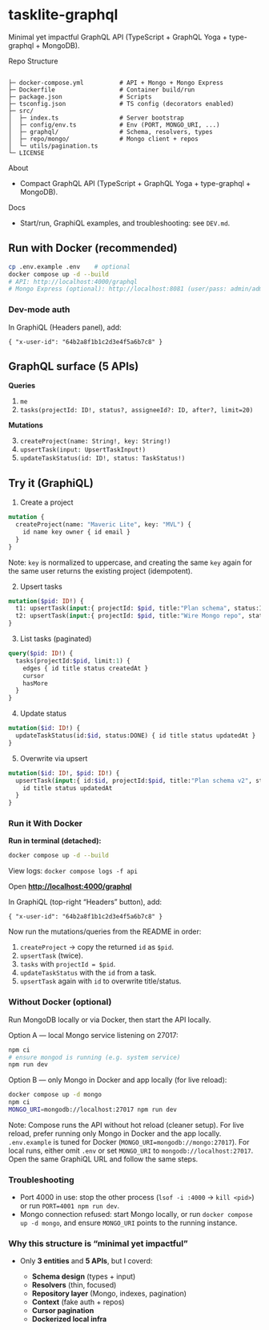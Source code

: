 # tasklite-graphql
Minimal yet impactful GraphQL API (TypeScript + GraphQL Yoga + type-graphql + MongoDB).

Repo Structure
```

├─ docker-compose.yml          # API + Mongo + Mongo Express
├─ Dockerfile                  # Container build/run
├─ package.json                # Scripts
├─ tsconfig.json               # TS config (decorators enabled)
├─ src/
│  ├─ index.ts                 # Server bootstrap
│  ├─ config/env.ts            # Env (PORT, MONGO_URI, ...)
│  ├─ graphql/                 # Schema, resolvers, types
│  ├─ repo/mongo/              # Mongo client + repos
│  └─ utils/pagination.ts
└─ LICENSE
```

About
- Compact GraphQL API (TypeScript + GraphQL Yoga + type-graphql + MongoDB).

Docs
- Start/run, GraphiQL examples, and troubleshooting: see `DEV.md`.


## Run with Docker (recommended)
```bash
cp .env.example .env    # optional
docker compose up -d --build
# API: http://localhost:4000/graphql
# Mongo Express (optional): http://localhost:8081 (user/pass: admin/admin)
```

### Dev-mode auth

In GraphiQL (Headers panel), add:

```
{ "x-user-id": "64b2a8f1b1c2d3e4f5a6b7c8" }
```


## GraphQL surface (5 APIs)

**Queries**

1. `me`
2. `tasks(projectId: ID!, status?, assigneeId?: ID, after?, limit=20)`

**Mutations**

3. `createProject(name: String!, key: String!)`
4. `upsertTask(input: UpsertTaskInput!)`
5. `updateTaskStatus(id: ID!, status: TaskStatus!)`

## Try it (GraphiQL)

1. Create a project

```graphql
mutation {
  createProject(name: "Maveric Lite", key: "MVL") {
    id name key owner { id email }
  }
}
```
Note: `key` is normalized to uppercase, and creating the same `key` again for the same user returns the existing project (idempotent).

2. Upsert tasks

```graphql
mutation($pid: ID!) {
  t1: upsertTask(input:{ projectId: $pid, title:"Plan schema", status:IN_PROGRESS }) { id title status }
  t2: upsertTask(input:{ projectId: $pid, title:"Wire Mongo repo", status:TODO }) { id title status }
}
```

3. List tasks (paginated)

```graphql
query($pid: ID!) {
  tasks(projectId:$pid, limit:1) {
    edges { id title status createdAt }
    cursor
    hasMore
  }
}
```

4. Update status

```graphql
mutation($id: ID!) {
  updateTaskStatus(id:$id, status:DONE) { id title status updatedAt }
}
```

5. Overwrite via upsert

```graphql
mutation($id: ID!, $pid: ID!) {
  upsertTask(input:{ id:$id, projectId:$pid, title:"Plan schema v2", status:DONE }) {
    id title status updatedAt
  }
}
```




### Run it With Docker

**Run in terminal (detached):**

```bash
docker compose up -d --build
```

View logs: `docker compose logs -f api`

Open **[http://localhost:4000/graphql](http://localhost:4000/graphql)** 

In GraphiQL (top-right “Headers” button), add:

```
{ "x-user-id": "64b2a8f1b1c2d3e4f5a6b7c8" }
```

Now run the mutations/queries from the README in order:

1. `createProject` → copy the returned `id` as `$pid`.
2. `upsertTask` (twice).
3. `tasks` with `projectId = $pid`.
4. `updateTaskStatus` with the `id` from a task.
5. `upsertTask` again with `id` to overwrite title/status.

### Without Docker (optional)

Run MongoDB locally or via Docker, then start the API locally.

Option A — local Mongo service listening on 27017:

```bash
npm ci
# ensure mongod is running (e.g. system service)
npm run dev
```

Option B — only Mongo in Docker and app locally (for live reload):

```bash
docker compose up -d mongo
npm ci
MONGO_URI=mongodb://localhost:27017 npm run dev
```

Note: Compose runs the API without hot reload (cleaner setup).
For live reload, prefer running only Mongo in Docker and the app locally.
`.env.example` is tuned for Docker (`MONGO_URI=mongodb://mongo:27017`).
For local runs, either omit `.env` or set `MONGO_URI` to `mongodb://localhost:27017`.
Open the same GraphiQL URL and follow the same steps.

### Troubleshooting

- Port 4000 in use: stop the other process (`lsof -i :4000` → `kill <pid>`) or run `PORT=4001 npm run dev`.
- Mongo connection refused: start Mongo locally, or run `docker compose up -d mongo`, and ensure `MONGO_URI` points to the running instance.


### Why this structure is “minimal yet impactful”

* Only **3 entities** and **5 APIs**, but I coverd:

  * **Schema design** (types + input)
  * **Resolvers** (thin, focused)
  * **Repository layer** (Mongo, indexes, pagination)
  * **Context** (fake auth + repos)
  * **Cursor pagination**
  * **Dockerized local infra**
